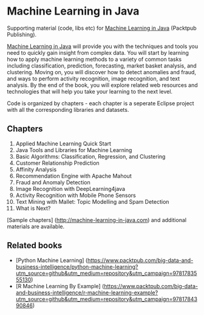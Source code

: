 # Machine Learning in Java

Supporting material (code, libs etc) for [Machine Learning in Java](https://www.packtpub.com/big-data-and-business-intelligence/machine-learning-java?utm_source=github&utm_medium=repository&utm_campaign=9781784396589) (Packtpub Publishing).

[Machine Learning in Java](https://www.packtpub.com/big-data-and-business-intelligence/machine-learning-java?utm_source=github&utm_medium=repository&utm_campaign=9781784396589) will provide you with the techniques and tools you need to quickly gain insight from complex data. You will start by learning how to apply machine learning methods to a variety of common tasks including classification, prediction, forecasting, market basket analysis, and clustering. Moving on, you will discover how to detect anomalies and fraud, and ways to perform activity recognition, image recognition, and text analysis. By the end of the book, you will explore related web resources and technologies that will help you take your learning to the next level.

Code is organized by chapters - each chapter is a seperate Eclipse project with all the corresponding libraries and datasets.

## Chapters
1. Applied Machine Learning Quick Start
1. Java Tools and Libraries for Machine Learning
1. Basic Algorithms: Classification, Regression, and Clustering
1. Customer Relationship Prediction
1. Affinity Analysis
1. Recommendation Engine with Apache Mahout
1. Fraud and Anomaly Detection
1. Image Recognition with DeepLearning4java
1. Activity Recognition with Mobile Phone Sensors
1. Text Mining with Mallet: Topic Modelling and Spam Detection
1. What is Next?

[Sample chapters] (http://machine-learning-in-java.com) and additional materials are available.

## Related books
* [Python Machine Learning] (https://www.packtpub.com/big-data-and-business-intelligence/python-machine-learning?utm_source=github&utm_medium=repository&utm_campaign=9781783555130)
* [R Machine Learning By Example] (https://www.packtpub.com/big-data-and-business-intelligence/r-machine-learning-example?utm_source=github&utm_medium=repository&utm_campaign=9781784390846)


